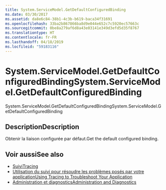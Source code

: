 ```yaml
---
title: System.ServiceModel.GetDefaultConfiguredBinding
ms.date: 03/30/2017
ms.assetid: da8e6c84-38b1-4c3b-b619-baca34f31691
ms.openlocfilehash: 33ba2b867866ba8d9e044e652c7c5920ec57663c
ms.sourcegitcommit: 0be8a279af6d8a43e03141e349d3efd5d35f8767
ms.translationtype: HT
ms.contentlocale: fr-FR
ms.lasthandoff: 04/18/2019
ms.locfileid: "59183116"
---
```

# <a name="systemservicemodelgetdefaultconfiguredbinding"></a><span data-ttu-id="dca54-102">System.ServiceModel.GetDefaultConfiguredBinding</span><span class="sxs-lookup"><span data-stu-id="dca54-102">System.ServiceModel.GetDefaultConfiguredBinding</span></span>
<span data-ttu-id="dca54-103">System.ServiceModel.GetDefaultConfiguredBinding</span><span class="sxs-lookup"><span data-stu-id="dca54-103">System.ServiceModel.GetDefaultConfiguredBinding</span></span>  
  
## <a name="description"></a><span data-ttu-id="dca54-104">Description</span><span class="sxs-lookup"><span data-stu-id="dca54-104">Description</span></span>  
 <span data-ttu-id="dca54-105">Obtenir la liaison configurée par défaut.</span><span class="sxs-lookup"><span data-stu-id="dca54-105">Get the default configured binding.</span></span>  
  
## <a name="see-also"></a><span data-ttu-id="dca54-106">Voir aussi</span><span class="sxs-lookup"><span data-stu-id="dca54-106">See also</span></span>

- [<span data-ttu-id="dca54-107">Suivi</span><span class="sxs-lookup"><span data-stu-id="dca54-107">Tracing</span></span>](../../../../../docs/framework/wcf/diagnostics/tracing/index.md)
- [<span data-ttu-id="dca54-108">Utilisation du suivi pour résoudre les problèmes posés par votre application</span><span class="sxs-lookup"><span data-stu-id="dca54-108">Using Tracing to Troubleshoot Your Application</span></span>](../../../../../docs/framework/wcf/diagnostics/tracing/using-tracing-to-troubleshoot-your-application.md)
- [<span data-ttu-id="dca54-109">Administration et diagnostics</span><span class="sxs-lookup"><span data-stu-id="dca54-109">Administration and Diagnostics</span></span>](../../../../../docs/framework/wcf/diagnostics/index.md)
